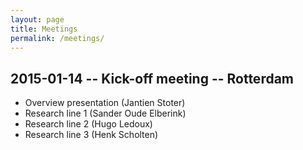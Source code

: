 ```yaml
---
layout: page
title: Meetings
permalink: /meetings/
---
```


## 2015-01-14 -- Kick-off meeting -- Rotterdam

  * Overview presentation (Jantien Stoter)
  * Research line 1 (Sander Oude Elberink)
  * Research line 2 (Hugo Ledoux)
  * Research line 3 (Henk Scholten)
  
